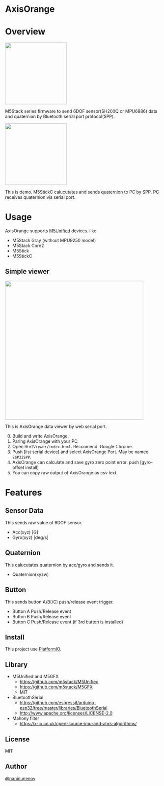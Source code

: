 AxisOrange
===

# Overview
<img src="https://user-images.githubusercontent.com/15327448/141321892-37214815-c0ff-4db5-9817-3dd100d4d2f2.png?raw=true" width="200" />

M5Stack series firmware to send 6DOF sensor(SH200Q or MPU6886) data and quaternion by Bluetooth serial port protocol(SPP).

<img src="https://github.com/naninunenoy/AxisOrange/blob/doc/doc/demo.gif?raw=true" width="200" />

This is demo. M5StickC calucutates and sends quaternion to PC by SPP.
PC receives quaternion via serial port.

# Usage
AxisOrange supports [M5Unified](https://github.com/m5stack/M5Unified) devices. like

 * M5Stack Gray (without MPU9250 model)
 * M5Stack Core2
 * M5Stick
 * M5StickC

## Simple viewer
<img src="https://user-images.githubusercontent.com/15327448/141324212-97e6ac0a-0219-42c3-8227-692bb46485a2.png" width="450" />

This is AxisOrange data viewer by web serial port.

0. Build and write AxisOrange.
1. Paring AxisOrange with your PC.
2. Open `HtmlViewer/index.html`. Reccomend: Google Chrome.
3. Push [list serial device] and select AxisOrange Port. May be named `ESP32SPP`.
4. AxisOrange can calculate and save gyro zero point error. push [gyro-offset install]
5. You can copy raw output of AxisOrange as csv text. 


# Features

## Sensor Data

This sends raw value of 6DOF sensor.

* Acc(xyz) [G]
* Gyro(xyz) [deg/s]

## Quaternion

This calucutates quaternion by acc/gyro and sends it.

* Quaternion(xyzw)

## Button

This sends button A/B(/C) push/release event trigger.

* Button A Push/Release event
* Button B Push/Release event
* Button C Push/Release event (if 3rd button is installed)

## Install
This project use [PlatformIO](https://platformio.org/).

## Library
 * M5Unified and M5GFX
    - https://github.com/m5stack/M5Unified
    - https://github.com/m5stack/M5GFX
    - MIT
 * BluetoothSerial
    - https://github.com/espressif/arduino-esp32/tree/master/libraries/BluetoothSerial
    - http://www.apache.org/licenses/LICENSE-2.0
 * Mahony filter
    - https://x-io.co.uk/open-source-imu-and-ahrs-algorithms/

## License
MIT

## Author
[@naninunenoy](https://github.com/naninunenoy)
